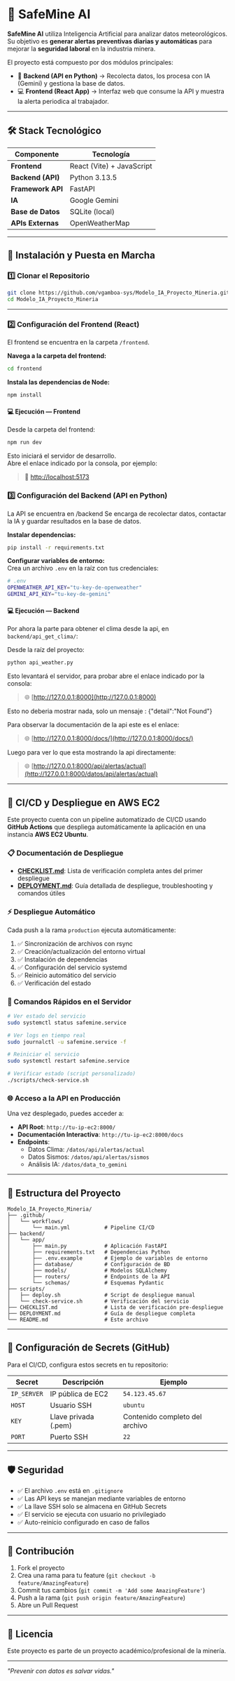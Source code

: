 # 🦺 SafeMine AI

**SafeMine AI** utiliza Inteligencia Artificial para analizar datos meteorológicos.  
Su objetivo es **generar alertas preventivas diarias y automáticas** para mejorar la **seguridad laboral** en la industria minera.

El proyecto está compuesto por dos módulos principales:

- 🧠 **Backend (API en Python)** → Recolecta datos, los procesa con IA (Gemini) y gestiona la base de datos.
- 💻 **Frontend (React App)** → Interfaz web que consume la API y muestra la alerta periodica al trabajador.

---

## 🛠️ Stack Tecnológico

| Componente        | Tecnología                |
| ----------------- | ------------------------- |
| **Frontend**      | React (Vite) + JavaScript |
| **Backend (API)** | Python 3.13.5             |
| **Framework API** | FastAPI                   |
| **IA**            | Google Gemini             |
| **Base de Datos** | SQLite (local)            |
| **APIs Externas** | OpenWeatherMap            |

---

## 🚀 Instalación y Puesta en Marcha

### 1️⃣ Clonar el Repositorio

```bash
git clone https://github.com/vgamboa-sys/Modelo_IA_Proyecto_Mineria.git
cd Modelo_IA_Proyecto_Mineria
```

---

### 2️⃣ Configuración del Frontend (React)

El frontend se encuentra en la carpeta `/frontend`.

**Navega a la carpeta del frontend:**

```bash
cd frontend
```

**Instala las dependencias de Node:**

```bash
npm install
```

#### 💻 Ejecución — Frontend

Desde la carpeta del frontend:

```bash
npm run dev
```

Esto iniciará el servidor de desarrollo.  
Abre el enlace indicado por la consola, por ejemplo:

> 🔗 [http://localhost:5173](http://localhost:5173)

### 3️⃣ Configuración del Backend (API en Python)

La API se encuentra en /backend
Se encarga de recolectar datos, contactar la IA y guardar resultados en la base de datos.

**Instalar dependencias:**

```bash
pip install -r requirements.txt
```

**Configurar variables de entorno:**  
Crea un archivo `.env` en la raíz con tus credenciales:

```bash
# .env
OPENWEATHER_API_KEY="tu-key-de-openweather"
GEMINI_API_KEY="tu-key-de-gemini"
```

#### 💻 Ejecución — Backend

Por ahora la parte para obtener el clima desde la api, en `backend/api_get_clima/`:

Desde la raíz del proyecto:

```bash
python api_weather.py
```

Esto levantará el servidor, para probar abre el enlace indicado por la consola:

> 🌐 [http://127.0.0.1:8000](http://127.0.0.1:8000)

Esto no deberia mostrar nada, solo un mensaje : {"detail":"Not Found"}

Para observar la documentación de la api este es el enlace:

> 🌐 [http://127.0.0.1:8000/docs/](http://127.0.0.1:8000/docs/)

Luego para ver lo que esta mostrando la api directamente:

> 🌐 [http://127.0.0.1:8000/api/alertas/actual](http://127.0.0.1:8000/datos/api/alertas/actual)

---

## 🚀 CI/CD y Despliegue en AWS EC2

Este proyecto cuenta con un pipeline automatizado de CI/CD usando **GitHub Actions** que despliega automáticamente la aplicación en una instancia **AWS EC2 Ubuntu**.

### 📋 Documentación de Despliegue

- **[CHECKLIST.md](CHECKLIST.md)**: Lista de verificación completa antes del primer despliegue
- **[DEPLOYMENT.md](DEPLOYMENT.md)**: Guía detallada de despliegue, troubleshooting y comandos útiles

### ⚡ Despliegue Automático

Cada push a la rama `production` ejecuta automáticamente:

1. ✅ Sincronización de archivos con rsync
2. ✅ Creación/actualización del entorno virtual
3. ✅ Instalación de dependencias
4. ✅ Configuración del servicio systemd
5. ✅ Reinicio automático del servicio
6. ✅ Verificación del estado

### 🔧 Comandos Rápidos en el Servidor

```bash
# Ver estado del servicio
sudo systemctl status safemine.service

# Ver logs en tiempo real
sudo journalctl -u safemine.service -f

# Reiniciar el servicio
sudo systemctl restart safemine.service

# Verificar estado (script personalizado)
./scripts/check-service.sh
```

### 🌐 Acceso a la API en Producción

Una vez desplegado, puedes acceder a:

- **API Root**: `http://tu-ip-ec2:8000/`
- **Documentación Interactiva**: `http://tu-ip-ec2:8000/docs`
- **Endpoints**:
  - Datos Clima: `/datos/api/alertas/actual`
  - Datos Sismos: `/datos/api/alertas/sismos`
  - Análisis IA: `/datos/data_to_gemini`

---

## 📁 Estructura del Proyecto

```
Modelo_IA_Proyecto_Mineria/
├── .github/
│   └── workflows/
│       └── main.yml           # Pipeline CI/CD
├── backend/
│   └── app/
│       ├── main.py            # Aplicación FastAPI
│       ├── requirements.txt   # Dependencias Python
│       ├── .env.example       # Ejemplo de variables de entorno
│       ├── database/          # Configuración de BD
│       ├── models/            # Modelos SQLAlchemy
│       ├── routers/           # Endpoints de la API
│       └── schemas/           # Esquemas Pydantic
├── scripts/
│   ├── deploy.sh              # Script de despliegue manual
│   └── check-service.sh       # Verificación del servicio
├── CHECKLIST.md               # Lista de verificación pre-despliegue
├── DEPLOYMENT.md              # Guía de despliegue completa
└── README.md                  # Este archivo
```

---

## 🔐 Configuración de Secrets (GitHub)

Para el CI/CD, configura estos secrets en tu repositorio:

| Secret      | Descripción          | Ejemplo                        |
| ----------- | -------------------- | ------------------------------ |
| `IP_SERVER` | IP pública de EC2    | `54.123.45.67`                 |
| `HOST`      | Usuario SSH          | `ubuntu`                       |
| `KEY`       | Llave privada (.pem) | Contenido completo del archivo |
| `PORT`      | Puerto SSH           | `22`                           |

---

## 🛡️ Seguridad

- ✅ El archivo `.env` está en `.gitignore`
- ✅ Las API keys se manejan mediante variables de entorno
- ✅ La llave SSH solo se almacena en GitHub Secrets
- ✅ El servicio se ejecuta con usuario no privilegiado
- ✅ Auto-reinicio configurado en caso de fallos

---

## 👥 Contribución

1. Fork el proyecto
2. Crea una rama para tu feature (`git checkout -b feature/AmazingFeature`)
3. Commit tus cambios (`git commit -m 'Add some AmazingFeature'`)
4. Push a la rama (`git push origin feature/AmazingFeature`)
5. Abre un Pull Request

---

## 📝 Licencia

Este proyecto es parte de un proyecto académico/profesional de la minería.

---

_"Prevenir con datos es salvar vidas."_
